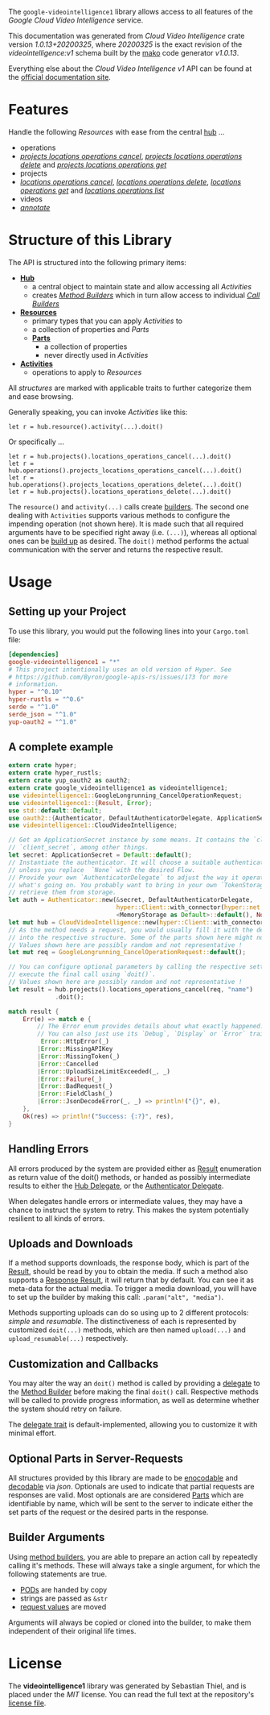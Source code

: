 <!---
DO NOT EDIT !
This file was generated automatically from 'src/mako/api/README.md.mako'
DO NOT EDIT !
-->
The `google-videointelligence1` library allows access to all features of the *Google Cloud Video Intelligence* service.

This documentation was generated from *Cloud Video Intelligence* crate version *1.0.13+20200325*, where *20200325* is the exact revision of the *videointelligence:v1* schema built by the [mako](http://www.makotemplates.org/) code generator *v1.0.13*.

Everything else about the *Cloud Video Intelligence* *v1* API can be found at the
[official documentation site](https://cloud.google.com/video-intelligence/docs/).
# Features

Handle the following *Resources* with ease from the central [hub](https://docs.rs/google-videointelligence1/1.0.13+20200325/google_videointelligence1/struct.CloudVideoIntelligence.html) ... 

* operations
 * [*projects locations operations cancel*](https://docs.rs/google-videointelligence1/1.0.13+20200325/google_videointelligence1/struct.OperationProjectLocationOperationCancelCall.html), [*projects locations operations delete*](https://docs.rs/google-videointelligence1/1.0.13+20200325/google_videointelligence1/struct.OperationProjectLocationOperationDeleteCall.html) and [*projects locations operations get*](https://docs.rs/google-videointelligence1/1.0.13+20200325/google_videointelligence1/struct.OperationProjectLocationOperationGetCall.html)
* projects
 * [*locations operations cancel*](https://docs.rs/google-videointelligence1/1.0.13+20200325/google_videointelligence1/struct.ProjectLocationOperationCancelCall.html), [*locations operations delete*](https://docs.rs/google-videointelligence1/1.0.13+20200325/google_videointelligence1/struct.ProjectLocationOperationDeleteCall.html), [*locations operations get*](https://docs.rs/google-videointelligence1/1.0.13+20200325/google_videointelligence1/struct.ProjectLocationOperationGetCall.html) and [*locations operations list*](https://docs.rs/google-videointelligence1/1.0.13+20200325/google_videointelligence1/struct.ProjectLocationOperationListCall.html)
* videos
 * [*annotate*](https://docs.rs/google-videointelligence1/1.0.13+20200325/google_videointelligence1/struct.VideoAnnotateCall.html)




# Structure of this Library

The API is structured into the following primary items:

* **[Hub](https://docs.rs/google-videointelligence1/1.0.13+20200325/google_videointelligence1/struct.CloudVideoIntelligence.html)**
    * a central object to maintain state and allow accessing all *Activities*
    * creates [*Method Builders*](https://docs.rs/google-videointelligence1/1.0.13+20200325/google_videointelligence1/trait.MethodsBuilder.html) which in turn
      allow access to individual [*Call Builders*](https://docs.rs/google-videointelligence1/1.0.13+20200325/google_videointelligence1/trait.CallBuilder.html)
* **[Resources](https://docs.rs/google-videointelligence1/1.0.13+20200325/google_videointelligence1/trait.Resource.html)**
    * primary types that you can apply *Activities* to
    * a collection of properties and *Parts*
    * **[Parts](https://docs.rs/google-videointelligence1/1.0.13+20200325/google_videointelligence1/trait.Part.html)**
        * a collection of properties
        * never directly used in *Activities*
* **[Activities](https://docs.rs/google-videointelligence1/1.0.13+20200325/google_videointelligence1/trait.CallBuilder.html)**
    * operations to apply to *Resources*

All *structures* are marked with applicable traits to further categorize them and ease browsing.

Generally speaking, you can invoke *Activities* like this:

```Rust,ignore
let r = hub.resource().activity(...).doit()
```

Or specifically ...

```ignore
let r = hub.projects().locations_operations_cancel(...).doit()
let r = hub.operations().projects_locations_operations_cancel(...).doit()
let r = hub.operations().projects_locations_operations_delete(...).doit()
let r = hub.projects().locations_operations_delete(...).doit()
```

The `resource()` and `activity(...)` calls create [builders][builder-pattern]. The second one dealing with `Activities` 
supports various methods to configure the impending operation (not shown here). It is made such that all required arguments have to be 
specified right away (i.e. `(...)`), whereas all optional ones can be [build up][builder-pattern] as desired.
The `doit()` method performs the actual communication with the server and returns the respective result.

# Usage

## Setting up your Project

To use this library, you would put the following lines into your `Cargo.toml` file:

```toml
[dependencies]
google-videointelligence1 = "*"
# This project intentionally uses an old version of Hyper. See
# https://github.com/Byron/google-apis-rs/issues/173 for more
# information.
hyper = "^0.10"
hyper-rustls = "^0.6"
serde = "^1.0"
serde_json = "^1.0"
yup-oauth2 = "^1.0"
```

## A complete example

```Rust
extern crate hyper;
extern crate hyper_rustls;
extern crate yup_oauth2 as oauth2;
extern crate google_videointelligence1 as videointelligence1;
use videointelligence1::GoogleLongrunning_CancelOperationRequest;
use videointelligence1::{Result, Error};
use std::default::Default;
use oauth2::{Authenticator, DefaultAuthenticatorDelegate, ApplicationSecret, MemoryStorage};
use videointelligence1::CloudVideoIntelligence;

// Get an ApplicationSecret instance by some means. It contains the `client_id` and 
// `client_secret`, among other things.
let secret: ApplicationSecret = Default::default();
// Instantiate the authenticator. It will choose a suitable authentication flow for you, 
// unless you replace  `None` with the desired Flow.
// Provide your own `AuthenticatorDelegate` to adjust the way it operates and get feedback about 
// what's going on. You probably want to bring in your own `TokenStorage` to persist tokens and
// retrieve them from storage.
let auth = Authenticator::new(&secret, DefaultAuthenticatorDelegate,
                              hyper::Client::with_connector(hyper::net::HttpsConnector::new(hyper_rustls::TlsClient::new())),
                              <MemoryStorage as Default>::default(), None);
let mut hub = CloudVideoIntelligence::new(hyper::Client::with_connector(hyper::net::HttpsConnector::new(hyper_rustls::TlsClient::new())), auth);
// As the method needs a request, you would usually fill it with the desired information
// into the respective structure. Some of the parts shown here might not be applicable !
// Values shown here are possibly random and not representative !
let mut req = GoogleLongrunning_CancelOperationRequest::default();

// You can configure optional parameters by calling the respective setters at will, and
// execute the final call using `doit()`.
// Values shown here are possibly random and not representative !
let result = hub.projects().locations_operations_cancel(req, "name")
             .doit();

match result {
    Err(e) => match e {
        // The Error enum provides details about what exactly happened.
        // You can also just use its `Debug`, `Display` or `Error` traits
         Error::HttpError(_)
        |Error::MissingAPIKey
        |Error::MissingToken(_)
        |Error::Cancelled
        |Error::UploadSizeLimitExceeded(_, _)
        |Error::Failure(_)
        |Error::BadRequest(_)
        |Error::FieldClash(_)
        |Error::JsonDecodeError(_, _) => println!("{}", e),
    },
    Ok(res) => println!("Success: {:?}", res),
}

```
## Handling Errors

All errors produced by the system are provided either as [Result](https://docs.rs/google-videointelligence1/1.0.13+20200325/google_videointelligence1/enum.Result.html) enumeration as return value of 
the doit() methods, or handed as possibly intermediate results to either the 
[Hub Delegate](https://docs.rs/google-videointelligence1/1.0.13+20200325/google_videointelligence1/trait.Delegate.html), or the [Authenticator Delegate](https://docs.rs/yup-oauth2/*/yup_oauth2/trait.AuthenticatorDelegate.html).

When delegates handle errors or intermediate values, they may have a chance to instruct the system to retry. This 
makes the system potentially resilient to all kinds of errors.

## Uploads and Downloads
If a method supports downloads, the response body, which is part of the [Result](https://docs.rs/google-videointelligence1/1.0.13+20200325/google_videointelligence1/enum.Result.html), should be
read by you to obtain the media.
If such a method also supports a [Response Result](https://docs.rs/google-videointelligence1/1.0.13+20200325/google_videointelligence1/trait.ResponseResult.html), it will return that by default.
You can see it as meta-data for the actual media. To trigger a media download, you will have to set up the builder by making
this call: `.param("alt", "media")`.

Methods supporting uploads can do so using up to 2 different protocols: 
*simple* and *resumable*. The distinctiveness of each is represented by customized 
`doit(...)` methods, which are then named `upload(...)` and `upload_resumable(...)` respectively.

## Customization and Callbacks

You may alter the way an `doit()` method is called by providing a [delegate](https://docs.rs/google-videointelligence1/1.0.13+20200325/google_videointelligence1/trait.Delegate.html) to the 
[Method Builder](https://docs.rs/google-videointelligence1/1.0.13+20200325/google_videointelligence1/trait.CallBuilder.html) before making the final `doit()` call. 
Respective methods will be called to provide progress information, as well as determine whether the system should 
retry on failure.

The [delegate trait](https://docs.rs/google-videointelligence1/1.0.13+20200325/google_videointelligence1/trait.Delegate.html) is default-implemented, allowing you to customize it with minimal effort.

## Optional Parts in Server-Requests

All structures provided by this library are made to be [enocodable](https://docs.rs/google-videointelligence1/1.0.13+20200325/google_videointelligence1/trait.RequestValue.html) and 
[decodable](https://docs.rs/google-videointelligence1/1.0.13+20200325/google_videointelligence1/trait.ResponseResult.html) via *json*. Optionals are used to indicate that partial requests are responses 
are valid.
Most optionals are are considered [Parts](https://docs.rs/google-videointelligence1/1.0.13+20200325/google_videointelligence1/trait.Part.html) which are identifiable by name, which will be sent to 
the server to indicate either the set parts of the request or the desired parts in the response.

## Builder Arguments

Using [method builders](https://docs.rs/google-videointelligence1/1.0.13+20200325/google_videointelligence1/trait.CallBuilder.html), you are able to prepare an action call by repeatedly calling it's methods.
These will always take a single argument, for which the following statements are true.

* [PODs][wiki-pod] are handed by copy
* strings are passed as `&str`
* [request values](https://docs.rs/google-videointelligence1/1.0.13+20200325/google_videointelligence1/trait.RequestValue.html) are moved

Arguments will always be copied or cloned into the builder, to make them independent of their original life times.

[wiki-pod]: http://en.wikipedia.org/wiki/Plain_old_data_structure
[builder-pattern]: http://en.wikipedia.org/wiki/Builder_pattern
[google-go-api]: https://github.com/google/google-api-go-client

# License
The **videointelligence1** library was generated by Sebastian Thiel, and is placed 
under the *MIT* license.
You can read the full text at the repository's [license file][repo-license].

[repo-license]: https://github.com/Byron/google-apis-rsblob/master/LICENSE.md
